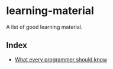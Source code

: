 # learning-material
A list of good learning material.

## Index

 - [What every programmer should know](what-every-programmer-should-know.md)
